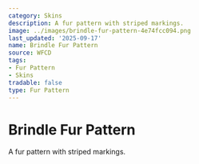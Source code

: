 ```yaml
---
category: Skins
description: A fur pattern with striped markings.
image: ../images/brindle-fur-pattern-4e74fcc094.png
last_updated: '2025-09-17'
name: Brindle Fur Pattern
source: WFCD
tags:
- Fur Pattern
- Skins
tradable: false
type: Fur Pattern
---
```


# Brindle Fur Pattern

A fur pattern with striped markings.

